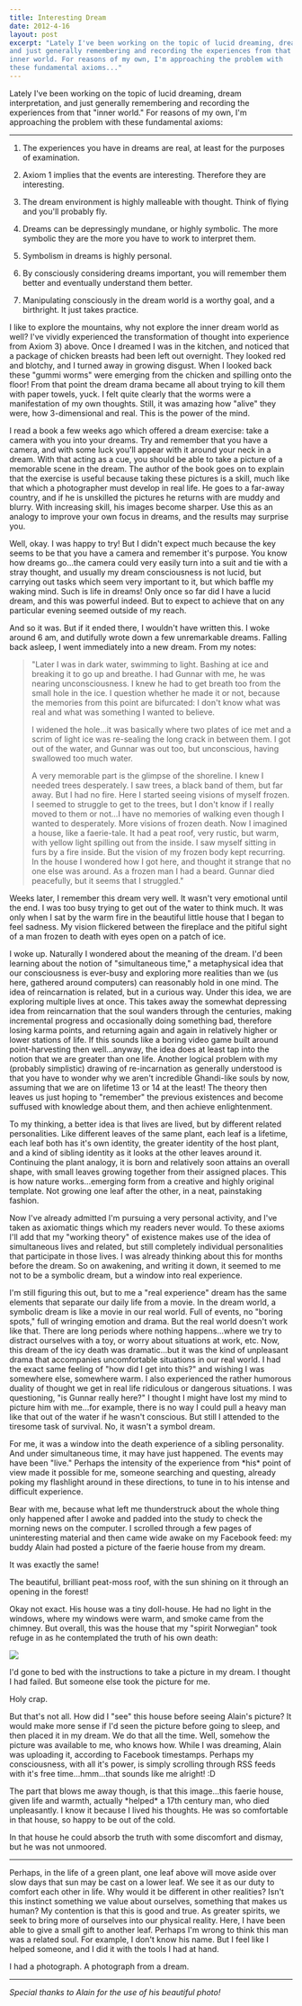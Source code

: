```yaml
---
title: Interesting Dream
date: 2012-4-16
layout: post
excerpt: "Lately I've been working on the topic of lucid dreaming, dream interpretation,
and just generally remembering and recording the experiences from that
inner world. For reasons of my own, I'm approaching the problem with
these fundamental axioms..."
---
```


Lately I've been working on the topic of lucid dreaming, dream interpretation,
and just generally remembering and recording the experiences from that
"inner world." For reasons of my own, I'm approaching the problem with
these fundamental axioms:

---  
  
1) The experiences you have in dreams are real, at least for the purposes
of examination.
  
  
2) Axiom 1 implies that the events are interesting. Therefore they are
interesting.
  
  
3) The dream environment is highly malleable with thought. Think of flying
and you'll probably fly.
  
  
4) Dreams can be depressingly mundane, or highly symbolic. The more symbolic
they are the more you have to work to interpret them.
  
  
5) Symbolism in dreams is highly personal.
  
  
6) By consciously considering dreams important, you will remember them
better and eventually understand them better.
  
  
7) Manipulating consciously in the dream world is a worthy goal, and a
birthright. It just takes practice.
  
  
I like to explore the mountains, why not explore the inner dream world
as well? I've vividly experienced the transformation of thought into experience
from Axiom 3) above. Once I dreamed I was in the kitchen, and noticed that
a package of chicken breasts had been left out overnight. They looked red
and blotchy, and I turned away in growing disgust. When I looked back these
"gummi worms" were emerging from the chicken and spilling onto the floor!
From that point the dream drama became all about trying to kill them with
paper towels, yuck. I felt quite clearly that the worms were a manifestation
of my own thoughts. Still, it was amazing how "alive" they were, how 3-dimensional
and real. This is the power of the mind.
  
  
I read a book a few weeks ago which offered a dream exercise: take a camera
with you into your dreams. Try and remember that you have a camera, and
with some luck you'll appear with it around your neck in a dream. With
that acting as a cue, you should be able to take a picture of a memorable
scene in the dream. The author of the book goes on to explain that the
exercise is useful because taking these pictures is a skill, much like
that which a photographer must develop in real life. He goes to a far-away
country, and if he is unskilled the pictures he returns with are muddy
and blurry. With increasing skill, his images become sharper. Use this
as an analogy to improve your own focus in dreams, and the results may
surprise you.
  
  
Well, okay. I was happy to try! But I didn't expect much because the key
seems to be that you have a camera and remember it's purpose. You know
how dreams go...the camera could very easily turn into a suit and tie with
a stray thought, and usually my dream consciousness is not lucid, but carrying
out tasks which seem very important to it, but which baffle my waking mind.
Such is life in dreams! Only once so far did I have a lucid dream, and
this was powerful indeed. But to expect to achieve that on any particular
evening seemed outside of my reach.
  
  
And so it was. But if it ended there, I wouldn't have written this. I
woke around 6 am, and dutifully wrote down a few unremarkable dreams. Falling
back asleep, I went immediately into a new dream. From my notes:
  
  

> "Later I was in dark water, swimming to light. Bashing at ice and breaking
> it to go up and breathe. I had Gunnar with me, he was nearing unconsciousness.
> I knew he had to get breath too from the small hole in the ice. I question
> whether he made it or not, because the memories from this point are bifurcated:
> I don't know what was real and what was something I wanted to believe.
>   
>   
> I widened the hole...it was basically where two plates of ice met and
> a scrim of light ice was re-sealing the long crack in between them. I got
> out of the water, and Gunnar was out too, but unconscious, having swallowed
> too much water.
>   
>   
> A very memorable part is the glimpse of the shoreline. I knew I needed
> trees desperately. I saw trees, a black band of them, but far away. But
> I had no fire. Here I started seeing visions of myself frozen. I seemed
> to struggle to get to the trees, but I don't know if I really moved to
> them or not...I have no memories of walking even though I wanted to desperately.
> More visions of frozen death. Now I imagined a house, like a faerie-tale.
> It had a peat roof, very rustic, but warm, with yellow light spilling out
> from the inside. I saw myself sitting in furs by a fire inside. But the
> vision of my frozen body kept recurring. In the house I wondered how I
> got here, and thought it strange that no one else was around. As a frozen
> man I had a beard. Gunnar died peacefully, but it seems that I struggled."

  
Weeks later, I remember this dream very well. It wasn't very emotional
until the end. I was too busy trying to get out of the water to think much.
It was only when I sat by the warm fire in the beautiful little house that
I began to feel sadness. My vision flickered between the fireplace and
the pitiful sight of a man frozen to death with eyes open on a patch of
ice.
  
  
I woke up. Naturally I wondered about the meaning of the dream. I'd been
learning about the notion of "simultaneous time," a metaphysical idea that
our consciousness is ever-busy and exploring more realities than we (us
here, gathered around computers) can reasonably hold in one mind. The idea
of reincarnation is related, but in a curious way. Under this idea, we
are exploring multiple lives at once. This takes away the somewhat depressing
idea from reincarnation that the soul wanders through the centuries, making
incremental progress and occasionally doing something bad, therefore losing
karma points, and returning again and again in relatively higher or lower
stations of life. If this sounds like a boring video game built around
point-harvesting then well...anyway, the idea does at least tap into the
notion that we are greater than one life. Another logical problem with
my (probably simplistic) drawing of re-incarnation as generally understood
is that you have to wonder why we aren't incredible Ghandi-like souls by
now, assuming that we are on lifetime 13 or 14 at the least! The theory
then leaves us just hoping to "remember" the previous existences and become
suffused with knowledge about them, and then achieve enlightenment.
  
  
To my thinking, a better idea is that lives are lived, but by different
related personalities. Like different leaves of the same plant, each leaf
is a lifetime, each leaf both has it's own identity, the greater identity
of the host plant, and a kind of sibling identity as it looks at the other
leaves around it. Continuing the plant analogy, it is born and relatively
soon attains an overall shape, with small leaves growing together from
their assigned places. This is how nature works...emerging form from a
creative and highly original template. Not growing one leaf after the other,
in a neat, painstaking fashion.
  
  
Now I've already admitted I'm pursuing a very personal activity, and I've
taken as axiomatic things which my readers never would. To these axioms
I'll add that my "working theory" of existence makes use of the idea of
simultaneous lives and related, but still completely individual personalities
that participate in those lives. I was already thinking about this for
months before the dream. So on awakening, and writing it down, it seemed
to me not to be a symbolic dream, but a window into real experience.
  
  
I'm still figuring this out, but to me a "real experience" dream has the
same elements that separate our daily life from a movie. In the dream world,
a symbolic dream is like a movie in our real world. Full of events, no
"boring spots," full of wringing emotion and drama. But the real world
doesn't work like that. There are long periods where nothing happens...where
we try to distract ourselves with a toy, or worry about situations at work,
etc. Now, this dream of the icy death was dramatic...but it was the kind
of unpleasant drama that accompanies uncomfortable situations in our real
world. I had the exact same feeling of "how did I get into this?" and wishing
I was somewhere else, somewhere warm. I also experienced the rather humorous
duality of thought we get in real life ridiculous or dangerous situations.
I was questioning, "is Gunnar really here?" I thought I might have lost
my mind to picture him with me...for example, there is no way I could pull
a heavy man like that out of the water if he wasn't conscious. But still
I attended to the tiresome task of survival. No, it wasn't a symbol dream.
  
  
For me, it was a window into the death experience of a sibling personality.
And under simultaneous time, it may have just happened. The events may
have been "live." Perhaps the intensity of the experience from \*his\* point
of view made it possible for me, someone searching and questing, already
poking my flashlight around in these directions, to tune in to his intense
and difficult experience.
  
  
Bear with me, because what left me thunderstruck about the whole thing
only happened after I awoke and padded into the study to check the morning
news on the computer. I scrolled through a few pages of uninteresting material
and then came wide awake on my Facebook feed: my buddy Alain had posted
a picture of the faerie house from my dream.
  
  
It was exactly the same!
  
  
The beautiful, brilliant peat-moss roof, with the sun shining on it through
an opening in the forest!
  
  
Okay not exact. His house was a tiny doll-house. He had no light in the
windows, where my windows were warm, and smoke came from the chimney. But
overall, this was the house that my "spirit Norwegian" took refuge in as
he contemplated the truth of his own death:
  

  
[![](/images/the-faerie-house_6937114232_o.jpg)](http://www.flickr.com/photos/ripsawridge/6937114232/)
  
  
I'd gone to bed with the instructions to take a picture in my dream. I
thought I had failed. But someone else took the picture for me.
  
  
Holy crap.
  
  
But that's not all. How did I "see" this house before seeing Alain's picture?
It would make more sense if I'd seen the picture before going to sleep,
and then placed it in my dream. We do that all the time. Well, somehow
the picture was available to me, who knows how. While I was dreaming, Alain
was uploading it, according to Facebook timestamps. Perhaps my consciousness,
with all it's power, is simply scrolling through RSS feeds with it's free
time...hmm...that sounds like me alright! :D
  
  
The part that blows me away though, is that this image...this faerie house,
given life and warmth, actually \*helped\* a 17th century man, who died unpleasantly.
I know it because I lived his thoughts. He was so comfortable in that house,
so happy to be out of the cold.
  
  
In that house he could absorb the truth with some discomfort and dismay,
but he was not unmoored.
  
  
  
  
  
  
  
  

---

  
Perhaps, in the life of a green plant, one leaf above will move aside
over slow days that sun may be cast on a lower leaf. We see it as our duty
to comfort each other in life. Why would it be different in other realities?
Isn't this instinct something we value about ourselves, something that
makes us human? My contention is that this is good and true. As greater
spirits, we seek to bring more of ourselves into our physical reality.
Here, I have been able to give a small gift to another leaf. Perhaps I'm
wrong to think this man was a related soul. For example, I don't know his
name. But I feel like I helped someone, and I did it with the tools I had
at hand.
  
  
I had a photograph. A photograph from a dream.
  
  
  

---

  
_Special thanks to Alain for the use of his beautiful photo!_
